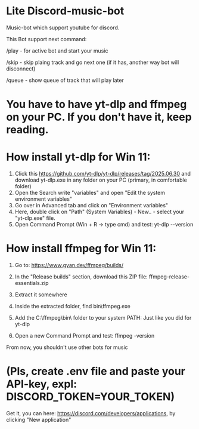 # Lite Discord-music-bot
Music-bot which support youtube for discord.

This Bot support next command: 

/play - for active bot and start your music

/skip - skip plaing track and go next one (if it has, another way bot will disconnect)

/queue - show queue of track that will play later


# You have to have yt-dlp and ffmpeg on your PC. If you don't have it, keep reading.

# How install yt-dlp for Win 11:

1. Click this https://github.com/yt-dlp/yt-dlp/releases/tag/2025.06.30 and download yt-dlp.exe in any folder on your PC (primary, in comfortable folder)
2. Open the Search write "variables" and open "Edit the system environment variables"
3. Go over in Advanced tab and click on "Environment variables"
4. Here, double click on "Path" (System Variables) - New.. - select your "yt-dlp.exe" file.
5. Open Command Prompt (Win + R → type cmd) and test:
   yt-dlp --version

# How install ffmpeg for Win 11:

1. Go to: https://www.gyan.dev/ffmpeg/builds/

2. In the "Release builds" section, download this ZIP file: ffmpeg-release-essentials.zip

3. Extract it somewhere

4. Inside the extracted folder, find bin\ffmpeg.exe

5. Add the C:\ffmpeg\bin\ folder to your system PATH:
Just like you did for yt-dlp

6. Open a new Command Prompt and test:
ffmpeg -version

From now, you shouldn't use other bots for music

# (Pls, create .env file and paste your API-key, expl: DISCORD_TOKEN=YOUR_TOKEN)
Get it, you can here: https://discord.com/developers/applications, by clicking "New application"
